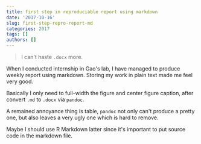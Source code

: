 ```yaml
---
title: first step in reproduciable report using markdown
date: '2017-10-16'
slug: first-step-repro-report-md
categories: 2017
tags: []
authors: []
---
```




> I can't haste `.docx` more. 

When I conducted internship in Gao's lab, I have managed to produce weekly report using markdown. Storing my work in plain text made me feel very good.

Basically I only need to full-width the figure and center figure caption, after convert `.md` to `.docx` via `pandoc`. 

A remained annoyance thing is table, `pandoc` not only can't produce a pretty one, but also leaves a very ugly one which is hard to remove. 

Maybe I should use R Markdown latter since it's important to put source code in the markdown file.
